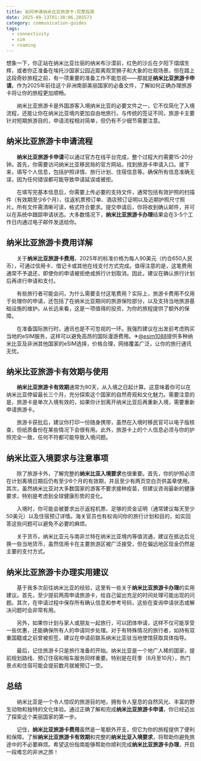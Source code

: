 ```yaml
---
title: 如何申请纳米比亚旅游卡:完整指南
date: 2025-09-13T01:38:06.285573
category: communication-guides
tags:
  - connectivity
  - sim
  - roaming
---
```


想象一下，你正站在纳米比亚壮丽的纳米布沙漠前，红色的沙丘在夕阳下熠熠生辉，或者你正准备在埃托沙国家公园近距离观赏狮子和大象的壮观场景。但在踏上这段奇妙旅程之前，有一项重要的准备工作不能忽视——那就是**纳米比亚旅游卡申请**。作为2025年前往这个非洲南部美丽国家的必备文件，了解如何正确办理旅游卡将让你的旅程更加顺畅。

　　纳米比亚旅游卡是外国游客入境纳米比亚的必要文件之一，它不仅简化了入境流程，还能让你在纳米比亚境内更加自由地旅行。与传统的签证不同，旅游卡主要针对短期旅游目的，申请流程相对简单，但仍有不少细节需要注意。

## 纳米比亚旅游卡申请流程

　　**纳米比亚旅游卡申请**可以通过官方在线平台完成，整个过程大约需要15-20分钟。首先，你需要访问纳米比亚移民局的官方网站，找到旅游卡申请入口。接下来，填写个人信息，包括护照详情、旅行计划、住宿信息等。确保所有信息准确无误，因为任何错误都可能导致申请延误或被拒。

　　在填写完基本信息后，你需要上传必要的支持文件，通常包括有效护照的扫描件（有效期至少6个月）、往返机票预订单、酒店预订证明以及近期护照尺寸照片。所有文件需清晰可读，格式符合要求。提交申请后，你将收到确认邮件，并可以在系统中跟踪申请状态。大多数情况下，**纳米比亚旅游卡办理**结果会在3-5个工作日内通过电子邮件发送给你。

## 纳米比亚旅游卡费用详解

　　关于**纳米比亚旅游卡费用**，2025年的标准价格为每人90美元（约合650人民币），可通过信用卡、借记卡或其他在线支付方式完成。值得注意的是，这笔费用通常不予退还，即使你的申请被拒绝或旅行计划取消。因此，建议在确认旅行计划后再进行申请和支付。

　　有些旅行者可能会问，为什么需要支付这笔费用？实际上，旅游卡费用不仅用于处理你的申请，还包括了在纳米比亚期间的旅游保险部分，以及支持当地旅游基础设施的维护。从长远来看，这是一项值得的投资，为你的旅程提供了额外的保障。

　　在准备国际旅行时，通讯也是不可忽视的一环。我强烈建议在出发前考虑购买当地的eSIM服务，这样可以避免高昂的国际漫游费用。✈[@esim1088](https://t.me/s/esim1088)提供多种纳米比亚及非洲其他国家的eSIM选择，价格合理，网络覆盖广泛，让你的旅行通讯无忧。

## 纳米比亚旅游卡有效期与使用

　　**纳米比亚旅游卡有效期**通常为90天，从入境之日起计算。这意味着你可以在纳米比亚停留最长三个月，充分探索这个国家的自然奇观和文化魅力。需要注意的是，旅游卡是单次入境有效的，如果你计划离开纳米比亚后再重新入境，需要重新申请旅游卡。

　　旅游卡获批后，建议你打印一份随身携带，虽然在入境时移民官可以电子版核查，但纸质备份在某些情况下会很有用。此外，旅游卡上的个人信息必须与你的护照完全一致，任何不符都可能导致入境问题。

## 纳米比亚入境要求与注意事项

　　除了旅游卡外，了解完整的**纳米比亚入境要求**也很重要。首先，你的护照必须在计划离境日期后仍有至少6个月的有效期，并且至少有两页空白页供盖章使用。其次，虽然纳米比亚对大多数国家的游客不要求接种疫苗，但建议咨询最新的健康要求，特别是考虑到全球健康形势的变化。

　　入境时，你可能会被要求出示返程机票、足够的资金证明（通常建议每天至少50美元）以及住宿预订详情。海关官员也有权询问你的旅行计划和目的，如实回答这些问题可以避免不必要的麻烦。

　　关于货币，纳米比亚元与南非兰特在纳米比亚境内等值流通，建议在抵达后兑换一些当地货币，虽然信用卡在主要旅游区被广泛接受，但在偏远地区现金仍然是主要的支付方式。

## 纳米比亚旅游卡办理实用建议

　　基于我多次前往纳米比亚的经验，这里有一些关于**纳米比亚旅游卡办理**的实用建议。首先，至少提前两周申请旅游卡，给自己留出充足的时间处理可能出现的问题。其次，在申请过程中保存所有确认信息和参考号码，这些在查询申请状态或解决问题时会非常有用。

　　另外，如果你计划与家人或朋友一起旅行，可以团体申请，这样不仅可能享受一些优惠，还能确保所有人的申请同步处理。对于有特殊情况的旅行者，如持有双重国籍或之前曾被拒签，建议在申请前联系纳米比亚驻当地使馆获取具体指导。

　　最后，记住旅游卡只是旅行准备的开始。纳米比亚是一个地广人稀的国家，提前规划路线、预订住宿和租车服务同样重要。特别是在旺季（6月至10月），热门景点和住宿可能会提前数月就被预订一空。

## 总结

　　纳米比亚是一个令人惊叹的旅游目的地，拥有令人窒息的自然风光、丰富的野生动物和独特的文化体验。通过正确了解和完成**纳米比亚旅游卡申请**，你已经迈出了探索这个美丽国家的第一步。

　　记住，**纳米比亚旅游卡费用**虽然是一笔额外开支，但它为你的旅程提供了便利和保障。了解**纳米比亚旅游卡有效期**和完整的**纳米比亚入境要求**，将帮助你避免旅途中的不必要麻烦。希望这份指南能够帮助你顺利完成**纳米比亚旅游卡办理**，开启一段难忘的非洲之旅！